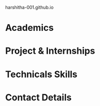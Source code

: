 harshitha-001.github.io

# Academics

# Project & Internships

# Technicals Skills

# Contact Details
